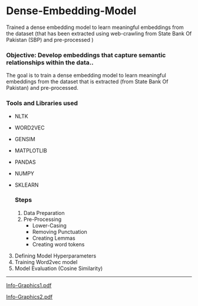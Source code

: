# Dense-Embedding-Model
Trained a dense embedding model to learn meaningful  embeddings from the dataset (that has been extracted using web-crawling from State Bank Of Pakistan (SBP) and pre-processed )


### **Objective: Develop embeddings that capture semantic relationships within the data..**

The goal is to train a dense embedding model to learn meaningful embeddings from the dataset that is extracted (from State Bank Of Pakistan) and pre-processed.

### Tools and Libraries used
- NLTK
- WORD2VEC
- GENSIM
- MATPLOTLIB
- PANDAS
- NUMPY
- SKLEARN

  ### Steps
  1. Data Preparation
  2. Pre-Processing
        - Lower-Casing
        - Removing Punctuation
        - Creating Lemmas
        - Creating word tokens
          
3. Defining Model Hyperparameters
4. Training Word2vec model
5. Model Evaluation (Cosine Similarity)
---

[Info-Graphics1.pdf](https://github.com/user-attachments/files/18469092/Info-Graphics1.pdf)










[Info-Graphics2.pdf](https://github.com/user-attachments/files/18469094/Info-Graphics2.pdf)
